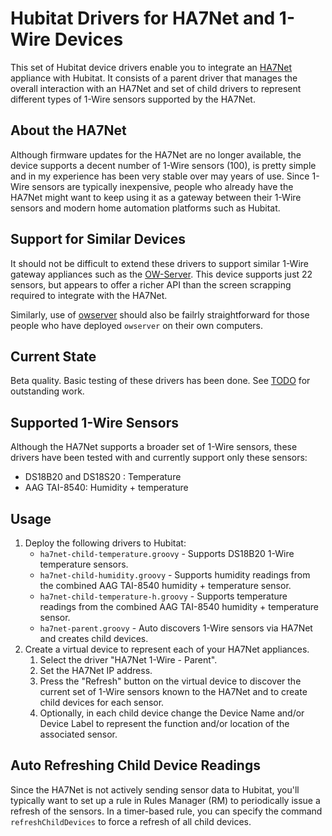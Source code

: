 # Hubitat Drivers for HA7Net and 1-Wire Devices

This set of Hubitat device drivers enable you to integrate an [HA7Net](https://www.embeddeddatasystems.com/HA7Net--Ethernet-1-Wire-Host-Adapter_p_22.html) appliance with Hubitat.  It consists of a parent driver that manages the overall interaction with an HA7Net and set of child drivers to represent different types of 1-Wire sensors supported by the HA7Net.

## About the HA7Net
Although firmware updates for the HA7Net are no longer available, the device supports a decent number of 1-Wire sensors (100), is pretty simple and in my experience has been very stable over may years of use.  Since 1-Wire sensors are typically inexpensive, people who already have the HA7Net might want to keep using it as a gateway between their 1-Wire sensors and modern home automation platforms such as Hubitat.

## Support for Similar Devices

It should not be difficult to extend these drivers to support similar 1-Wire gateway appliances such as the [OW-Server](https://www.embeddeddatasystems.com/OW-SERVER-1-Wire-to-Ethernet-Server-Revision-2_p_152.html). This device supports just 22 sensors, but appears to offer a richer API than the screen scrapping required to integrate with the HA7Net.

Similarly, use of [owserver](https://manpages.debian.org/testing/owserver/owserver.1.en.html) should also be failrly straightforward for those people who have deployed `owserver` on their own computers.

## Current State

Beta quality. Basic testing of these drivers has been done. See [TODO](TODO.md) for outstanding work.

## Supported 1-Wire Sensors

Although the HA7Net supports a broader set of 1-Wire sensors, these drivers have been tested with and currently support only these sensors:

* DS18B20 and DS18S20 : Temperature
* AAG TAI-8540:  Humidity + temperature

## Usage

1. Deploy the following drivers to Hubitat:
    * `ha7net-child-temperature.groovy` - Supports DS18B20 1-Wire temperature sensors.
    * `ha7net-child-humidity.groovy` - Supports humidity readings from the combined AAG TAI-8540 humidity + temperature sensor.
    * `ha7net-child-temperature-h.groovy` - Supports temperature readings from the combined AAG TAI-8540 humidity + temperature sensor.
    * `ha7net-parent.groovy` - Auto discovers 1-Wire sensors via HA7Net and creates child devices.
1. Create a virtual device to represent each of your HA7Net appliances.
    1. Select the driver "HA7Net 1-Wire - Parent".
    1. Set the HA7Net IP address.
    1. Press the "Refresh" button on the virtual device to discover the current set of 1-Wire sensors known to the HA7Net and to create child devices for each sensor.
    1. Optionally, in each child device change the Device Name and/or Device Label to represent the function and/or location of the associated sensor.

## Auto Refreshing Child Device Readings

Since the HA7Net is not actively sending sensor data to Hubitat, you'll typically want to set up a rule in Rules Manager (RM) to periodically issue a refresh of the sensors.  In a timer-based rule, you can specify the command `refreshChildDevices` to force a refresh of all child devices.